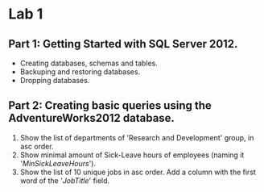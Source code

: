 # Lab 1

## Part 1: Getting Started with SQL Server 2012.

- Creating databases, schemas and tables.
- Backuping and restoring databases.
- Dropping databases.

## Part 2: Creating basic queries using the AdventureWorks2012 database.

1. Show the list of departments of 'Research and Development' group, in asc order.
2. Show minimal amount of Sick-Leave hours of employees (naming it '*MinSickLeaveHours*').
3. Show the list of 10 unique jobs in asc order. Add a column with the first word of the '*JobTitle*' field.